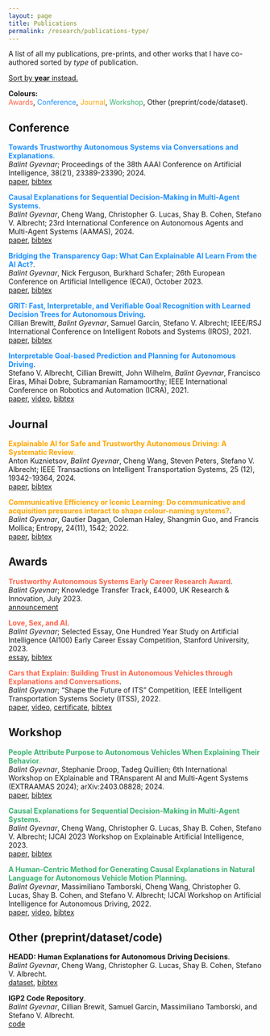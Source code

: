 ```yaml
---
layout: page
title: Publications
permalink: /research/publications-type/
---
```


A list of all my publications, pre-prints, and other works that I have co-authored sorted by *type* of publication.

[Sort by **year** instead.](/research/publications)

**Colours:**
<br />
<span style="color:tomato">Awards</span>,
<span style="color:dodgerblue">Conference</span>,
<span style="color:orange">Journal</span>,
<span style="color:mediumseagreen">Workshop</span>,
Other (preprint/code/dataset).



## Conference

<span style="color:dodgerblue">**Towards Trustworthy Autonomous Systems via Conversations and Explanations**.</span> <br /> *Balint Gyevnar*; Proceedings of the 38th AAAI Conference on Artificial Intelligence, 38(21), 23389-23390; 2024. <br /> [paper](https://ojs.aaai.org/index.php/AAAI/article/download/30395/32462), <a href="javascript:show_hide('gyevnar2024towardstrustworthy')">bibtex</a>
<div id="gyevnar2024towardstrustworthy" style="display: none;"><pre><code style="line-height: 1.5;">
    @article{gyevnar2024towardstrustworthy, 
        title={Towards Trustworthy Autonomous Systems via Conversations and Explanations}, 
        volume={38}, 
        url={https://ojs.aaai.org/index.php/AAAI/article/view/30395}, 
        DOI={10.1609/aaai.v38i21.30395}, 
        number={21}, 
        journal={Proceedings of the AAAI Conference on Artificial Intelligence}, 
        author={Balint Gyevnar}, 
        year={2024}, 
        month={Mar.}, 
        pages={23389-23390}
    }
</code></pre></div>

<span style="color:dodgerblue">**Causal Explanations for Sequential Decision-Making in Multi-Agent Systems**</span>. <br /> *Balint Gyevnar*, Cheng Wang, Christopher G. Lucas, Shay B. Cohen, Stefano V. Albrecht; 23rd International Conference on Autonomous Agents and Multi-Agent Systems (AAMAS), 2024. <br /> [paper](https://arxiv.org/abs/2302.10809), <a href="javascript:show_hide('cemaAAMAS2024a')">bibtex</a>
<div id="cemaAAMAS2024a" style="display: none;"><pre><code style="line-height: 1.5;">
@inproceedings{gyevnar2024causal,
   title={Causal Explanations for Sequential Decision-Making in Multi-Agent Systems},
   author={Balint Gyevnar and Cheng Wang and Christopher G. Lucas and Shay B. Cohen and Stefano V. Albrecht},
   booktitle={23rd International Conference on Autonomous Agents and Multi-Agent Systems},
   organization={IFAAMAS},
   year={2024}
}
</code></pre></div>

<span style="color:dodgerblue">**Bridging the Transparency Gap: What Can Explainable AI Learn From the AI Act?**</span>. <br /> *Balint Gyevnar*, Nick Ferguson, Burkhard Schafer; 26th European Conference on Artificial Intelligence (ECAI), October 2023. <br /> [paper](https://arxiv.org/abs/2302.10766), <a href="javascript:show_hide('transparencyECAI2023')">bibtex</a>
<div id="transparencyECAI2023" style="display: none;"><pre><code style="line-height: 1.5;">
@inproceedings{gyevnar2023transparencyGap,
    title={Bridging the Transparency Gap: What Can Explainable AI Learn From the AI Act?},
    author={Balint Gyevnar and Nick Ferguson and Burkhard Schafer},
    booktitle={26th European Conference on Artificial Intelligence},
    pages={964--971},
    year={2023},
    organization={IOS Press}
}
</code></pre></div>

<span style="color:dodgerblue">**GRIT: Fast, Interpretable, and Verifiable Goal Recognition with Learned Decision Trees for Autonomous Driving**</span>. <br /> Cillian Brewitt, *Balint Gyevnar*, Samuel Garcin, Stefano V. Albrecht; IEEE/RSJ International Conference on Intelligent Robots and Systems (IROS), 2021. <br /> [paper](https://ieeexplore.ieee.org/abstract/document/9636279), <a href="javascript:show_hide('gritIROS2021')">bibtex</a>
<div id="gritIROS2021" style="display: none;"><pre><code style="line-height: 1.5;">
@inproceedings{brewitt2021grit,
    title={&#123;GRIT:&#125; Fast, Interpretable, and Verifiable Goal Recognition with Learned Decision Trees for Autonomous Driving},
    author={Cillian Brewitt and Balint Gyevnar and Samuel Garcin and Stefano V. Albrecht},
    booktitle={IEEE/RSJ International Conference on Intelligent Robots and Systems (IROS)},
    year={2021}
}
</code></pre></div>

<span style="color:dodgerblue">**Interpretable Goal-based Prediction and Planning for Autonomous Driving**</span>. <br /> Stefano V. Albrecht, Cillian Brewitt, John Wilhelm, *Balint Gyevnar*, Francisco Eiras, Mihai Dobre, Subramanian Ramamoorthy; IEEE International Conference on Robotics and Automation (ICRA), 2021. <br /> [paper](https://www.five.ai/igp2), [video](https://www.five.ai/igp2), <a href="javascript:show_hide('igp2ICRA2021')">bibtex</a>
<div id="igp2ICRA2021" style="display: none;"><pre><code style="line-height: 1.5;">
@inproceedings{albrecht2020igp2,
    title={Interpretable Goal-based Prediction and Planning for Autonomous Driving},
    author={Stefano V. Albrecht and Cillian Brewitt and John Wilhelm and Balint Gyevnar and Francisco Eiras and Mihai Dobre and Subramanian Ramamoorthy},
    booktitle={IEEE International Conference on Robotics and Automation (ICRA)},
    year={2021}
}
</code></pre></div>


## Journal

<span style="color:orange">**Explainable AI for Safe and Trustworthy Autonomous Driving: A Systematic Review**. </span> <br /> Anton Kuznietsov, *Balint Gyevnar*, Cheng Wang, Steven Peters, Stefano V. Albrecht; IEEE Transactions on Intelligent Transportation Systems, 25 (12), 19342-19364, 2024. <br /> [paper](https://ieeexplore.ieee.org/document/10716567), <a href="javascript:show_hide('kuznietsov2024avreview')">bibtex</a>
<div id="kuznietsov2024avreview" style="display: none;"><pre><code style="line-height: 1.5;">
    @article{kuznietsov2024avreview,
        title={Explainable AI for Safe and Trustworthy Autonomous Driving: A Systematic Review},
        author={Anton Kuznietsov and Balint Gyevnar and Cheng Wang and Steven Peters and Stefano V. Albrecht},
        year={2024},
        month={Dec},
        journal={Transactions on Intelligent Transportation Systems},
        volume={25},
        number={12},
        pages={19342-19364},
        publisher={IEEE}
     }
</code></pre></div>

<span style="color:orange">**Communicative Efficiency or Iconic Learning: Do communicative and acquisition pressures interact to shape colour-naming systems?**</span>. <br /> *Balint Gyevnar*, Gautier Dagan, Coleman Haley, Shangmin Guo, and Francis Mollica; Entropy, 24(11), 1542; 2022. <br /> [paper](https://www.mdpi.com/1099-4300/24/11/1542), <a href="javascript:show_hide('colourENTROPY2022')">bibtex</a>
<div id="colourENTROPY2022" style="display: none;"><pre><code style="line-height: 1.5;">
@article{gyevnar2022colour,
    title={Communicative Efficiency or Iconic Learning: Do acquisition and communicative pressures interact to shape colour-naming systems?},
    author={Gyevnar, Balint and Dagan, Gautier and Haley, Coleman and Guo, Shangmin and Mollica, Frank},
    journal={Entropy},
    volume={24},
    number={11},
    pages={1542},
    year={2022},
    publisher={MDPI}
}
</code></pre></div>



## Awards

<span style="color:tomato">**Trustworthy Autonomous Systems Early Career Research Award**</span>. <br /> *Balint Gyevnar*; Knowledge Transfer Track, £4000, UK Research & Innovation, July 2023. <br /> [announcement](https://tas.ac.uk/skills/early-career-researcher-awards/)

<span style="color:tomato">**Love, Sex, and AI**</span>. <br /> *Balint Gyevnar*; Selected Essay, One Hundred Year Study on Artificial Intelligence (AI100) Early Career Essay Competition, Stanford University, 2023. <br /> [essay](assets/essay_lovesexai.pdf), <a href="javascript:show_hide('gyevnarLoveSexAI2023')">bibtex</a>
<div id="gyevnarLoveSexAI2023" style="display: none;"><pre><code style="line-height: 1.5;">
@incollection{gyevnar2023loveSexAI,
    title={Love, Sex, and AI},
    author={Balint Gyevnar},
    booktitle={AI100 Early Career Essay Competition},
    year={2023},
    publisher={Stanford}
}
</code></pre></div>

<span style="color:tomato">**Cars that Explain: Building Trust in Autonomous Vehicles through Explanations and Conversations**</span>. <br /> *Balint Gyevnar*; “Shape the Future of ITS” Competition, IEEE Intelligent Transportation Systems Society (ITSS), 2022. <br /> [paper](assets/IEEE_ITS_Essay.pdf), [video](https://1drv.ms/v/s!AvL2-OtIYUGTgcpZj4GaOa1I73e44w?e=Q35jpk), [certificate](assets/IEEE_ITS_Certificate.pdf), <a href="javascript:show_hide('carsexplainITSS2022')">bibtex</a>
<div id="carsexplainITSS2022" style="display: none;"><pre><code style="line-height: 1.5;">
@incollection{gyevnar2022carsExplain,
    title={Cars that Explain: Building Trust in Autonomous Vehicles through Explanations and Conversations},
    author={Balint Gyevnar},
    booktitle={``Shape the Future of ITS'' Competition},
    publisher={IEEE Intelligent Transportation Systems Society (ITSS)}
    year={2022}
}
</code></pre></div>



## Workshop

<span style="color:mediumseagreen">**People Attribute Purpose to Autonomous Vehicles When Explaining Their Behavior**.</span> <br /> *Balint Gyevnar*, Stephanie Droop, Tadeg Quillien; 6th International Workshop on EXplainable and TRAnsparent AI and Multi-Agent Systems (EXTRAAMAS 2024); arXiv:2403.08828; 2024. <br /> [paper](https://arxiv.org/abs/2403.08828), <a href="javascript:show_hide('gyevnar2024attribute')">bibtex</a>
<div id="gyevnar2024attribute" style="display: none;"><pre><code style="line-height: 1.5;">
    @misc{gyevnar2024attribute,
        title={People Attribute Purpose to Autonomous Vehicles When Explaining Their Behavior},
        author={Balint Gyevnar and Stephanie Droop and Tadeg Quillien},
        year={2024},
        eprint={2403.08828},
        archivePrefix={arXiv},
        primaryClass={cs.HC}
     }
</code></pre></div>

<span style="color:mediumseagreen">**Causal Explanations for Sequential Decision-Making in Multi-Agent Systems**</span>. <br /> *Balint Gyevnar*, Cheng Wang, Christopher G. Lucas, Shay B. Cohen, Stefano V. Albrecht; IJCAI 2023 Workshop on Explainable Artificial Intelligence, 2023. <br /> [paper](https://arxiv.org/abs/2302.10809), <a href="javascript:show_hide('cemaIJCAI2023')">bibtex</a>
<div id="cemaIJCAI2023" style="display: none;"><pre><code style="line-height: 1.5;">
@inproceedings{gyevnar2023causal,
   title={Causal Explanations for Sequential Decision-Making in Multi-Agent Systems},
   author={Balint Gyevnar and Cheng Wang and Christopher G. Lucas and Shay B. Cohen and Stefano V. Albrecht},
   booktitle={IJCAI 2023 Workshop on Explainable Artificial Intelligence (XAI)},
   year={2023}
}
</code></pre></div>

<span style="color:mediumseagreen">**A Human-Centric Method for Generating Causal Explanations in Natural Language for Autonomous Vehicle Motion Planning**</span>. <br /> *Balint Gyevnar*, Massimiliano Tamborski, Cheng Wang, Christopher G. Lucas, Shay B. Cohen, and Stefano V. Albrecht; IJCAI Workshop on Artificial Intelligence for Autonomous Driving, 2022. <br /> [paper](https://learn-to-race.org/workshop-ai4ad-ijcai2022/assets/papers/paper_16.pdf), [video](https://www.youtube.com/watch?v=gmjylztszZA&ab_channel=AI4ADWorkshop), <a href="javascript:show_hide('humancentricIJCAI2022')">bibtex</a>
<div id="humancentricIJCAI2022" style="display: none;"><pre><code style="line-height: 1.5;">
@inproceedings{gyevnar2022humanCentric,
    title={A Human-Centric Method for Generating Causal Explanations in Natural Language for Autonomous Vehicle Motion Planning},
    author={Balint Gyevnar and Massimiliano Tamborski and Cheng Wang and Christopher G. Lucas and Shay B. Cohen and Stefano V. Albrecht},
    booktitle={IJCAI 2022 Workshop on Artificial Intelligence for Autonomous Driving},
    year={2022}
}
</code></pre></div>



## Other (preprint/dataset/code)

**HEADD: Human Explanations for Autonomous Driving Decisions**. <br /> *Balint Gyevnar*, Cheng Wang, Christopher G. Lucas, Shay B. Cohen, Stefano V. Albrecht. <br /> [dataset](https://datashare.ed.ac.uk/handle/10283/8714), <a href="javascript:show_hide('cemaAAMAS2024b')">bibtex</a>
<div id="cemaAAMAS2024b" style="display: none;"><pre><code style="line-height: 1.5;">
    @inproceedings{gyevnar2024causal,
       title={Causal Explanations for Sequential Decision-Making in Multi-Agent Systems},
       author={Balint Gyevnar and Cheng Wang and Christopher G. Lucas and Shay B. Cohen and Stefano V. Albrecht},
       booktitle={23rd International Conference on Autonomous Agents and Multi-Agent Systems},
       organization={IFAAMAS},
       year={2024}
    }
    </code></pre></div>

**IGP2 Code Repository**. <br /> *Balint Gyevnar*, Cillian Brewit, Samuel Garcin, Massimiliano Tamborski, and Stefano V. Albrecht. <br /> [code](https://github.com/uoe-agents/IGP2)
